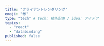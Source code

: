 ```yaml
---
title: "クライアントレンダリング"
emoji: "😎"
type: "tech" # tech: 技術記事 / idea: アイデア
topics:
  - "react"
  - "databinding"
published: false
---
```

